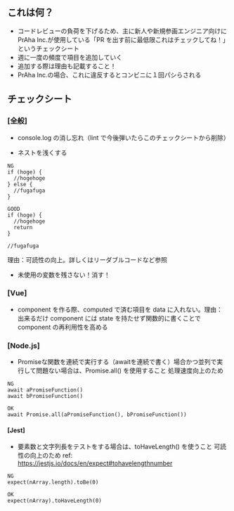## これは何？

- コードレビューの負荷を下げるため、主に新人や新規参画エンジニア向けに PrAha Inc.が使用している「PR を出す前に最低限これはチェックしてね！」というチェックシート
- 週に一度の頻度で項目を追加していく
- 追加する際は理由も記載すること！
- PrAha Inc.の場合、これに違反するとコンビニに１回パシらされる

## チェックシート

### [全般]

- console.log の消し忘れ（lint で今後弾いたらこのチェックシートから削除）

- ネストを浅くする

```
NG
if (hoge) {
  //hogehoge
} else {
  //fugafuga
}

GOOD
if (hoge) {
  //hogehoge
  return
}

//fugafuga
```

理由：可読性の向上。詳しくはリーダブルコードなど参照

- 未使用の変数を残さない！消す！


### [Vue]
- component を作る際、computed で済む項目を data に入れない。理由：出来るだけ component には state を持たせず関数的に書くことで component の再利用性を高める

### [Node.js]
- Promiseな関数を連続で実行する（awaitを連続で書く）場合かつ並列で実行して問題ない場合は、Promise.all() を使用すること
処理速度向上のため

```
NG
await aPromiseFunction()
await bPromiseFunction()

OK
await Promise.all(aPromiseFunction(), bPromiseFunction())
```

#### [Jest]
- 要素数と文字列長をテストをする場合は、toHaveLength() を使うこと
可読性の向上のため
ref: https://jestjs.io/docs/en/expect#tohavelengthnumber
```
NG
expect(nArray.length).toBe(0)

OK
expect(nArray).toHaveLength(0)
```
